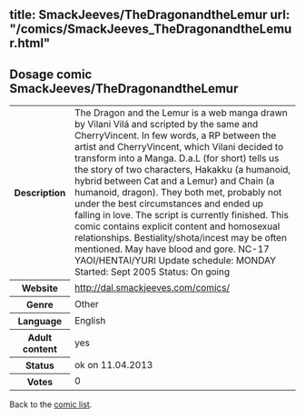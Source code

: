 title: SmackJeeves/TheDragonandtheLemur
url: "/comics/SmackJeeves_TheDragonandtheLemur.html"
---
Dosage comic SmackJeeves/TheDragonandtheLemur
-----------------------------------------

<table class="comicinfo">
<tr>
<th>Description</th><td>The Dragon and the Lemur is a web manga drawn by Vilani Vilá and scripted by the same and CherryVincent. In few words, a RP between the artist and CherryVincent, which Vilani decided to transform into a Manga. D.a.L (for short) tells us the story of two characters, Hakakku (a humanoid, hybrid between Cat and a Lemur) and Chain (a humanoid, dragon). They both met, probably not under the best circumstances and ended up falling in love. The script is currently finished. This comic contains explicit content and homosexual relationships. Bestiality/shota/incest may be often mentioned. May have blood and gore. NC-17 YAOI/HENTAI/YURI Update schedule: MONDAY Started: Sept 2005 Status: On going</td>
</tr>
<tr>
<th>Website</th><td><a href="http://dal.smackjeeves.com/comics/">http://dal.smackjeeves.com/comics/</a></td>
</tr>
<tr>
<th>Genre</th><td>Other</td>
</tr>
<tr>
<th>Language</th><td>English</td>
</tr>
<tr>
<th>Adult content</th><td>yes</td>
</tr>
<tr>
<th>Status</th><td>ok on 11.04.2013</td>
</tr>
<tr>
<th>Votes</th><td>0</div></td>
</tr>
</table>

Back to the [comic list](../comic-index.html).
